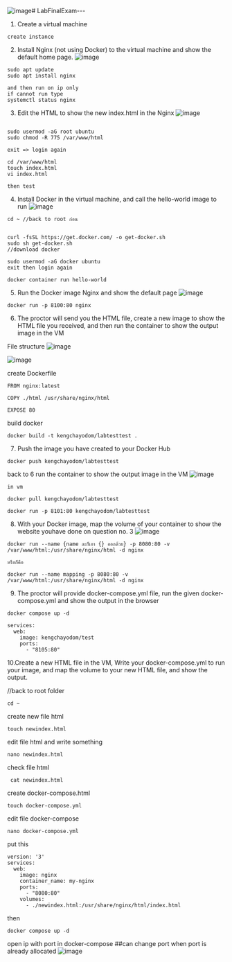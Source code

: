 ![image](https://github.com/user-attachments/assets/1038cdf7-1d5d-4dca-a132-825c967d935c)# LabFinalExam---

1. Create a virtual machine
```
create instance
```

2. Install Nginx (not using Docker) to the virtual machine and show the default home page.
![image](https://github.com/user-attachments/assets/29b7123e-1966-4267-bec9-95c775452e38)
```
sudo apt update
sudo apt install nginx

and then run on ip only
if cannot run type
systemctl status nginx
```
3. Edit the HTML to show the new index.html in the Nginx
![image](https://github.com/user-attachments/assets/4f39ee4a-de88-4785-b919-c25beb11f35a)

```

sudo usermod -aG root ubuntu
sudo chmod -R 775 /var/www/html

exit => login again

cd /var/www/html
touch index.html
vi index.html

then test
```
4. Install Docker in the virtual machine, and call the hello-world image to run
![image](https://github.com/user-attachments/assets/8d59d92d-64b4-46de-b603-947d905c899d)
```
cd ~ //back to root ก่อน


curl -fsSL https://get.docker.com/ -o get-docker.sh
sudo sh get-docker.sh
//download docker

sudo usermod -aG docker ubuntu
exit then login again

docker container run hello-world
```
5. Run the Docker image Nginx and show the default page
![image](https://github.com/user-attachments/assets/3e98e76c-14c8-49d9-8bd0-ebbf00665498)
```
docker run -p 8100:80 nginx
```

6. The proctor will send you the HTML file, create a new image to show the HTML file you received, and then run the container to show the output image in the VM

File structure ![image](https://github.com/user-attachments/assets/bc3ddceb-b864-4951-9293-bf9cb2f2388b)

![image](https://github.com/user-attachments/assets/a1fe4ba2-825d-4851-9ae8-010bd8bd2b62)

  create Dockerfile
  ```
  FROM nginx:latest

  COPY ./html /usr/share/nginx/html

  EXPOSE 80
  ```

  build docker 
  ```
  docker build -t kengchayodom/labtesttest .
  ```

7. Push the image you have created to your Docker Hub
```
docker push kengchayodom/labtesttest
```

  back to 6 run the container to show the output image in the VM
  ![image](https://github.com/user-attachments/assets/24baec33-3bd0-4fa4-951c-a4025e036a3e)

```
in vm

docker pull kengchayodom/labtesttest

docker run -p 8101:80 kengchayodom/labtesttest

```

8. With your Docker image, map the volume of your container to show the website youhave done on question no. 3
![image](https://github.com/user-attachments/assets/0f4e192d-c5b8-4179-8424-8a2ba798eb49)

```
docker run --name {name ละก็เอา {} ออกด้วย} -p 8080:80 -v /var/www/html:/usr/share/nginx/html -d nginx

หรือก็คือ

docker run --name mapping -p 8080:80 -v /var/www/html:/usr/share/nginx/html -d nginx
```


9. The proctor will provide docker-compose.yml file, run the given docker-compose.yml and show the output in the browser
```
docker compose up -d
```

```
services:
  web:
    image: kengchayodom/test
    ports:
      - "8105:80"
```
10.Create a new HTML file in the VM, Write your docker-compose.yml to run your image,
and map the volume to your new HTML file, and show the output.

//back to root folder
```
cd ~ 
```


create new file html
```
touch newindex.html
```


edit file html and write something
```
nano newindex.html
```

check file html

```
 cat newindex.html
```
create docker-compose.html

```
touch docker-compose.yml
```
edit file docker-compose
```
nano docker-compose.yml
```


put this 
```
version: '3'
services:
  web:
    image: nginx
    container_name: my-nginx
    ports:
      - "8080:80"
    volumes:
      - ./newindex.html:/usr/share/nginx/html/index.html
```
then 
```
docker compose up -d
```

open ip with port in docker-compose ##can change port when port is already allocated
![image](https://github.com/user-attachments/assets/11e351bd-14bd-4533-9996-4cb56f5d3e0f)

